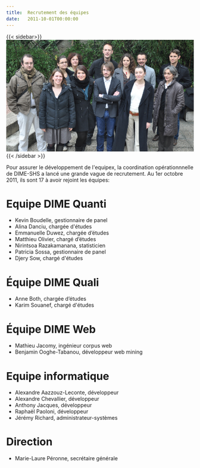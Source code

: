 ```yaml
---
title:  Recrutement des équipes
date:   2011-10-01T00:00:00
---
```

{{< sidebar>}}
![Equipe DIME-SHS](img/actualites/equipe-01.jpg)
{{< /sidebar >}}

Pour assurer le développement de l'equipex, la coordination opérationnnelle de DIME-SHS a lancé une grande vague de recrutement.
Au 1er octobre 2011, ils sont 17 à avoir rejoint les équipes:

# Equipe DIME Quanti
- Kevin Boudelle, gestionnaire de panel
- Alina Danciu, chargée d'études
- Emmanuelle Duwez, chargée d’études
- Matthieu Olivier, chargé d’études
- Nirintsoa Razakamanana, statisticien
- Patricia Sossa, gestionnaire de panel
- Djery Sow, chargé d'études

# Équipe DIME Quali
- Anne Both, chargée d’études
- Karim Souanef, chargé d'études

# Équipe DIME Web
- Mathieu Jacomy, ingénieur corpus web
- Benjamin Ooghe-Tabanou, développeur web mining

# Equipe informatique
- Alexandre Aazzouz-Leconte, développeur
- Alexandre Chevallier, développeur
- Anthony Jacques, développeur
- Raphaël Paoloni, développeur
- Jérémy Richard, administrateur-systèmes

# Direction
- Marie-Laure Péronne, secrétaire générale
